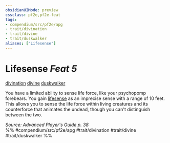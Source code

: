```yaml
---
obsidianUIMode: preview
cssclass: pf2e,pf2e-feat
tags:
- compendium/src/pf2e/apg
- trait/divination
- trait/divine
- trait/duskwalker
aliases: ["Lifesense"]
---
```

# Lifesense  *Feat 5*  
[divination](../../Rules/traits/divination.md)  [divine](../../Rules/traits/divine.md)  [duskwalker](../../Rules/traits/duskwalker-apg.md)  


You have a limited ability to sense life force, like your psychopomp forebears. You gain [lifesense](../../Rules/abilities/lifesense.md) as an imprecise sense with a range of 10 feet. This allows you to sense the life force within living creatures and its counterforce that animates the undead, though you can't distinguish between the two.

*Source: Advanced Player's Guide p. 38*  
%% #compendium/src/pf2e/apg #trait/divination #trait/divine #trait/duskwalker %%